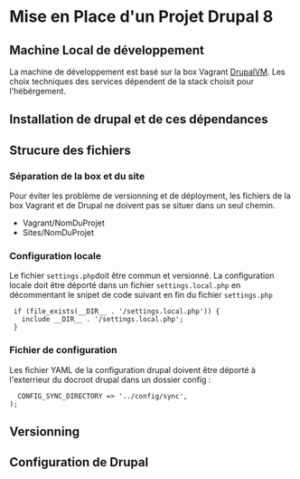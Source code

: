 # Mise en Place d'un Projet Drupal 8

## Machine Local de développement

La machine de développement est basé sur la box Vagrant [DrupalVM](www.drupalvm.com).
Les choix techniques des services dépendent de la stack choisit pour l'hébérgement.


## Installation de drupal et de ces dépendances

## Strucure des fichiers
### Séparation de la box et du site
Pour éviter les problème de versionning et de déployment, les fichiers de la box Vagrant et de Drupal ne doivent pas se situer dans un seul chemin.

 - Vagrant/NomDuProjet  
 - Sites/NomDuProjet 


### Configuration locale
Le fichier `settings.php`doit être commun et versionné. La configuration locale doit être déporté dans un fichier `settings.local.php` en décommentant le snipet de code suivant en fin du fichier `settings.php`
```
 if (file_exists(__DIR__ . '/settings.local.php')) {
   include __DIR__ . '/settings.local.php';
 }
```
### Fichier de configuration 
Les fichier YAML de la configuration drupal doivent être déporté à l'exterrieur du docroot drupal dans un dossier config :
```$config_directories = array(
  CONFIG_SYNC_DIRECTORY => '../config/sync',
);
```


## Versionning 

## Configuration de Drupal
